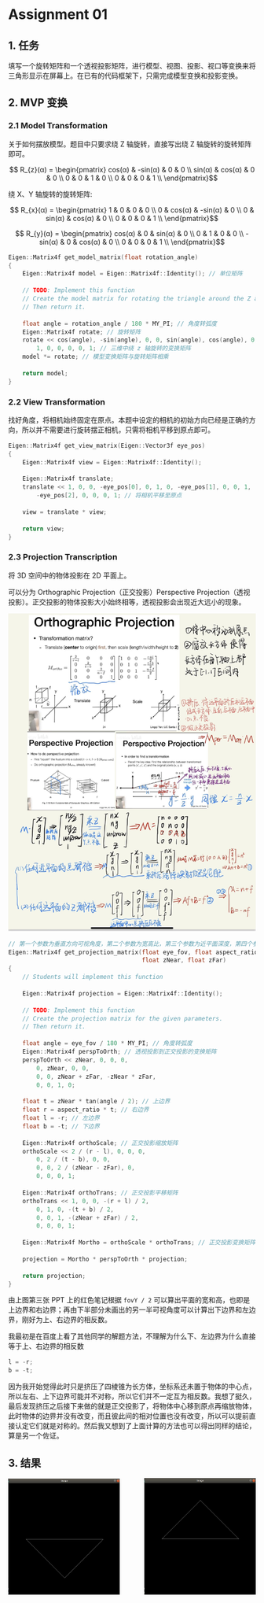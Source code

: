 # Assignment 01

## 1. 任务

填写一个旋转矩阵和一个透视投影矩阵，进行模型、视图、投影、视口等变换来将三角形显示在屏幕上。在已有的代码框架下，只需完成模型变换和投影变换。

## 2. MVP 变换

### 2.1 Model Transformation

关于如何摆放模型。题目中只要求绕 Z 轴旋转，直接写出绕 Z 轴旋转的旋转矩阵即可。

$$
R_{z}(α) = \begin{pmatrix}
cos(α) & -sin(α) & 0 & 0 \\
sin(α) & cos(α) & 0 & 0 \\
0 & 0 & 1 & 0 \\
0 & 0 & 0 & 1 \\
\end{pmatrix}$$

绕 X、Y 轴旋转的旋转矩阵:

$$
R_{x}(α) = \begin{pmatrix}
1 & 0 & 0 & 0 \\
0 & cos(α) & -sin(α) & 0 \\
0 & sin(α) & cos(α) & 0 \\
0 & 0 & 0 & 1 \\
\end{pmatrix}$$

$$
R_{y}(α) = \begin{pmatrix}
cos(α) & 0 & sin(α) & 0 \\
0 & 1 & 0 & 0 \\
-sin(α) & 0 & cos(α) & 0 \\
0 & 0 & 0 & 1 \\
\end{pmatrix}$$

```C++
Eigen::Matrix4f get_model_matrix(float rotation_angle)
{
    Eigen::Matrix4f model = Eigen::Matrix4f::Identity(); // 单位矩阵

    // TODO: Implement this function
    // Create the model matrix for rotating the triangle around the Z axis.
    // Then return it.

    float angle = rotation_angle / 180 * MY_PI; // 角度转弧度
    Eigen::Matrix4f rotate; // 旋转矩阵
    rotate << cos(angle), -sin(angle), 0, 0, sin(angle), cos(angle), 0, 0, 0, 0,
        1, 0, 0, 0, 0, 1; // 三维中绕 z 轴旋转的变换矩阵
    model *= rotate; // 模型变换矩阵与旋转矩阵相乘

    return model;
}
```

### 2.2 View Transformation

找好角度，将相机始终固定在原点。本题中设定的相机的初始方向已经是正确的方向，所以并不需要进行旋转摆正相机，只需将相机平移到原点即可。

```cpp
Eigen::Matrix4f get_view_matrix(Eigen::Vector3f eye_pos)
{
    Eigen::Matrix4f view = Eigen::Matrix4f::Identity();

    Eigen::Matrix4f translate;
    translate << 1, 0, 0, -eye_pos[0], 0, 1, 0, -eye_pos[1], 0, 0, 1,
        -eye_pos[2], 0, 0, 0, 1; // 将相机平移至原点

    view = translate * view;

    return view;
}
```

### 2.3 Projection Transcription

将 3D 空间中的物体投影在 2D 平面上。

可以分为 Orthographic Projection（正交投影）Perspective Projection（透视投影）。正交投影的物体投影大小始终相等，透视投影会出现近大远小的现象。

![图片](./projection.jpg "两种投影变换矩阵推导")

```cpp
// 第一个参数为垂直方向可视角度，第二个参数为宽高比，第三个参数为近平面深度，第四个参数为远平面深度
Eigen::Matrix4f get_projection_matrix(float eye_fov, float aspect_ratio,
                                      float zNear, float zFar)
{
    // Students will implement this function

    Eigen::Matrix4f projection = Eigen::Matrix4f::Identity();

    // TODO: Implement this function
    // Create the projection matrix for the given parameters.
    // Then return it.

    float angle = eye_fov / 180 * MY_PI; // 角度转弧度
    Eigen::Matrix4f perspToOrth; // 透视投影到正交投影的变换矩阵
    perspToOrth << zNear, 0, 0, 0,
        0, zNear, 0, 0,
        0, 0, zNear + zFar, -zNear * zFar,
        0, 0, 1, 0;
    
    float t = zNear * tan(angle / 2); // 上边界
    float r = aspect_ratio * t; // 右边界
    float l = -r; // 左边界
    float b = -t; // 下边界

    Eigen::Matrix4f orthoScale; // 正交投影缩放矩阵
    orthoScale << 2 / (r - l), 0, 0, 0,
        0, 2 / (t - b), 0, 0,
        0, 0, 2 / (zNear - zFar), 0,
        0, 0, 0, 1;
    
    Eigen::Matrix4f orthoTrans; // 正交投影平移矩阵
    orthoTrans << 1, 0, 0, -(r + l) / 2,
        0, 1, 0, -(t + b) / 2,
        0, 0, 1, -(zNear + zFar) / 2,
        0, 0, 0, 1;

    Eigen::Matrix4f Mortho = orthoScale * orthoTrans; // 正交投影变换矩阵

    projection = Mortho * perspToOrth * projection;

    return projection;
}
```

由上图第三张 PPT 上的红色笔记根据 `fovY / 2` 可以算出平面的宽和高，也即是上边界和右边界；再由下半部分未画出的另一半可视角度可以计算出下边界和左边界，刚好为上、右边界的相反数。

我最初是在百度上看了其他同学的解题方法，不理解为什么下、左边界为什么直接等于上、右边界的相反数
```cpp
l = -r; 
b = -t;
```
因为我开始觉得此时只是挤压了四棱锥为长方体，坐标系还未置于物体的中心点，所以左右、上下边界可能并不对称，所以它们并不一定互为相反数。我想了挺久，最后发现挤压之后接下来做的就是正交投影了，将物体中心移到原点再缩放物体，此时物体的边界并没有改变，而且彼此间的相对位置也没有改变，所以可以提前直接认定它们就是对称的。然后我又想到了上面计算的方法也可以得出同样的结论，算是另一个佐证。

## 3. 结果

<center>
    <img src="./result1.jpg" width="45%">
    &emsp;&emsp;&emsp;
    <img src="./result2.jpg" width="45%">
</center>
